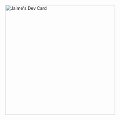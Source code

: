 <a href="https://app.daily.dev/jaimenunezl"><img src="https://api.daily.dev/devcards/v2/VIAMaOwYtrTsUIRb3kTHK.png?r=ss0" width="356" alt="Jaime's Dev Card"/></a>
